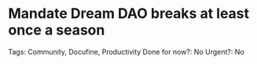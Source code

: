 # Mandate Dream DAO breaks at least once a season

Tags: Community, Docufine, Productivity
Done for now?: No
Urgent?: No